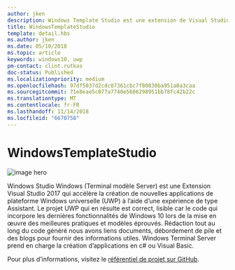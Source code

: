 ```yaml
---
author: jken
description: Windows Template Studio est une extension de Visual Studio pour créer rapidement des applications UWP.
title: WindowsTemplateStudio
template: detail.hbs
ms.author: jken
ms.date: 05/10/2018
ms.topic: article
keywords: windows10, uwp
pm-contact: clint.rutkas
doc-status: Published
ms.localizationpriority: medium
ms.openlocfilehash: 97df5037d2cdc07361cbc7f80830ba951a0a3caa
ms.sourcegitcommit: 71e8eae5c077a7740e5606298951bb78fc42b22c
ms.translationtype: MT
ms.contentlocale: fr-FR
ms.lasthandoff: 11/14/2018
ms.locfileid: "6670758"
---
```

# <a name="windows-template-studio"></a>WindowsTemplateStudio

![image hero](images/wts1.png)

Windows Studio Windows (Terminal modèle Server) est une Extension Visual Studio 2017 qui accélère la création de nouvelles applications de plateforme Windows universelle (UWP) à l’aide d’une expérience de type Assistant. Le projet UWP qui en résulte est correct, lisible car le code qui incorpore les dernières fonctionnalités de Windows 10 lors de la mise en œuvre des meilleures pratiques et modèles éprouvés. Rédaction tout au long du code généré nous avons liens documents, débordement de pile et des blogs pour fournir des informations utiles. Windows Terminal Server prend en charge la création d’applications en c# ou Visual Basic.

Pour plus d’informations, visitez le [référentiel de projet sur GitHub](https://github.com/microsoft/windowsTemplateStudio).

